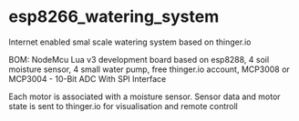 # esp8266_watering_system
Internet enabled smal scale watering system based on thinger.io

BOM:
  NodeMcu Lua v3 development board based on esp8288,
  4 soil moisture sensor,
  4 small water pump,
  free thinger.io account,
  MCP3008 or MCP3004 - 10-Bit ADC With SPI Interface

Each motor is associated with a moisture sensor.
Sensor data and motor state is sent to thinger.io for visualisation and remote controll
